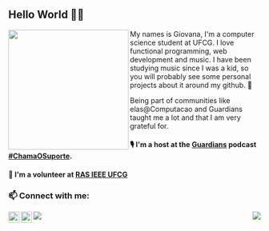   ## Hello World 👋🏼

<p align="center">
  <img width= "240" align= "left" border-radius= "50%" src= "https://avatars1.githubusercontent.com/u/20728102?s=460&u=ecb86784b227e6b253ec493f794a12a87943f99f&v=4"/>
</p>

My names is Giovana, I'm a computer science student at UFCG. I love functional programming, web development and music. I have been studying music since I was a kid, so you will probably see some personal projects about it around my github. 🖤

Being part of communities like elas@Computacao and Guardians taught me a lot and that I am very grateful for.

#### 🎙️ I'm a host at the [Guardians](https://github.com/Guardians-DSC) podcast [#ChamaOSuporte](https://anchor.fm/chamaosuporte).

#### 🦾 I'm a volunteer at [RAS IEEE UFCG](https://github.com/ras-ufcg)

### 📫 Connect with me:

[<img align="left" alt="codeSTACKr | LinkedIn" width="22px" src="https://cdn.jsdelivr.net/npm/simple-icons@v3/icons/linkedin.svg" />][linkedin]
[<img align="left" alt="codeSTACKr | Twitter" width="22px" src="https://cdn.jsdelivr.net/npm/simple-icons@3.11.0/icons/twitter.svg" />][Twitter]

[linkedin]: https://www.linkedin.com/in/giovana-oliveira-9a5b08116/
[twitter]: https://twitter.com/giovana_bo

<a><img align="left" src="https://github-readme-stats.vercel.app/api/top-langs/?username=giovanabritooliveira&show_icons=true&layout=compact" /></a>

<a><img align="right" src="https://github-readme-stats.vercel.app/api?username=giovanabritooliveira&show_icons=true&" /></a>